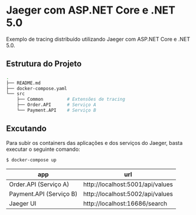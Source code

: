 # Jaeger com ASP.NET Core e .NET 5.0

Exemplo de tracing distribuído utilizando Jaeger com ASP.NET Core e .NET 5.0.

## Estrutura do Projeto

```bash
.
├── README.md
├── docker-compose.yaml
└── src
    ├── Common         # Extensões de tracing
    ├── Order.API      # Serviço A
    └── Payment.API    # Serviço B
```

## Excutando

Para subir os containers das aplicações e dos serviços do Jaeger, basta executar o seguinte comando:

```bash
$ docker-compose up
```

|  app |  url |
|------|------|
|  Order.API (Serviço A)| http://localhost:5001/api/values  |
|  Payment.API (Serviço B)| http://localhost:5002/api/values |
|  Jaeger UI | http://localhost:16686/search  |